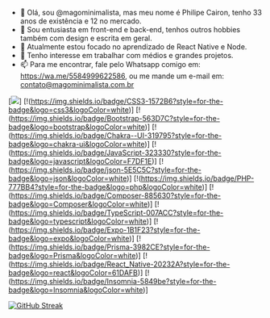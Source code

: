 - 👋 Olá, sou @magominimalista, mas meu nome é Philipe Cairon, tenho 33 anos de existência e 12 no mercado.
- 👀 Sou entusiasta em front-end e back-end, tenhos outros hobbies também com design e escrita em geral.
- 🌱 Atualmente estou focado no aprendizado de React Native e Node.
- 💞️ Tenho interesse em trabalhar com médios e grandes projetos.
- 📫 Para me encontrar, fale pelo Whatsapp comigo em: https://wa.me/5584999622586, ou me mande um e-mail em: contato@magominimalista.com.br

[![](https://img.shields.io/badge/HTML5-E34F26?style=for-the-badge&logo=html5&logoColor=white)]
[!(https://img.shields.io/badge/CSS3-1572B6?style=for-the-badge&logo=css3&logoColor=white)]
[!(https://img.shields.io/badge/Bootstrap-563D7C?style=for-the-badge&logo=bootstrap&logoColor=white)]
[!(https://img.shields.io/badge/Chakra--UI-319795?style=for-the-badge&logo=chakra-ui&logoColor=white)]
[!(https://img.shields.io/badge/JavaScript-323330?style=for-the-badge&logo=javascript&logoColor=F7DF1E)]
[!(https://img.shields.io/badge/json-5E5C5C?style=for-the-badge&logo=json&logoColor=white)]
[!(https://img.shields.io/badge/PHP-777BB4?style=for-the-badge&logo=php&logoColor=white)]
[!(https://img.shields.io/badge/Composer-885630?style=for-the-badge&logo=Composer&logoColor=white)]
[!(https://img.shields.io/badge/TypeScript-007ACC?style=for-the-badge&logo=typescript&logoColor=white)]
[!(https://img.shields.io/badge/Expo-1B1F23?style=for-the-badge&logo=expo&logoColor=white)]
[!(https://img.shields.io/badge/Prisma-3982CE?style=for-the-badge&logo=Prisma&logoColor=white)]
[!(https://img.shields.io/badge/React_Native-20232A?style=for-the-badge&logo=react&logoColor=61DAFB)]
[!(https://img.shields.io/badge/Insomnia-5849be?style=for-the-badge&logo=Insomnia&logoColor=white)]


[![GitHub Streak](https://activity-graph.herokuapp.com/graph?username=magominimalista&theme=monokai)](https://git.io/streak-stats)
